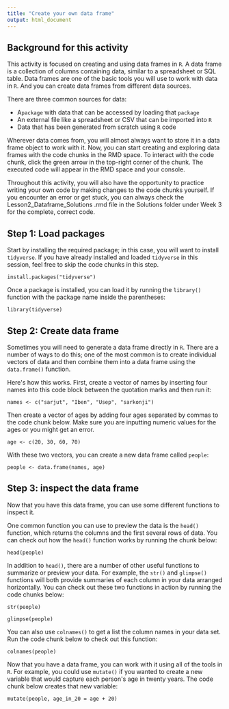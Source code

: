 ```yaml
---
title: "Create your own data frame"
output: html_document
---
```


## Background for this activity
This activity is focused on creating and using data frames in `R`. A data frame is a collection of columns containing data, similar to a spreadsheet or SQL table. Data frames are one of the basic tools you will use to work with data in `R`. And you can create data frames from different data sources.  

There are three common sources for data:

- A`package` with data that can be accessed by loading that `package`
- An external file like a spreadsheet or CSV that can be imported into `R`
- Data that has been generated from scratch using `R` code

Wherever data comes from, you will almost always want to store it in a data frame object to work with it. Now, you can start creating and exploring data frames with the code chunks in the RMD space. To interact with the code chunk, click the green arrow in the top-right corner of the chunk. The executed code will appear in the RMD space and your console.

Throughout this activity, you will also have the opportunity to practice writing your own code by making changes to the code chunks yourself. If you encounter an error or get stuck, you can always check the Lesson2_Dataframe_Solutions .rmd file in the Solutions folder under Week 3 for the complete, correct code.

## Step 1: Load packages

Start by installing the required package; in this case, you will want to install `tidyverse`. If you have already installed and loaded `tidyverse` in this session, feel free to skip the code chunks in this step.

```{r}
install.packages("tidyverse")
```

Once a package is installed, you can load it by running the `library()` function with the package name inside the parentheses:

```{r}
library(tidyverse)
```

## Step 2: Create data frame

Sometimes you will need to generate a data frame directly in `R`. There are a number of ways to do this; one of the most common is to create individual vectors of data and then combine them into a data frame using the `data.frame()` function.

Here's how this works. First, create a vector of names by inserting four names into this code block between the quotation marks and then run it:

```{r}
names <- c("sarjut", "Iben", "Usep", "sarkonji")
```

Then create a vector of ages by adding four ages separated by commas to the code chunk below. Make sure you are inputting numeric values for the ages or you might get an error. 

```{r}
age <- c(20, 30, 60, 70)
```

With these two vectors, you can create a new data frame called `people`:

```{r}
people <- data.frame(names, age)
```

## Step 3: inspect the data frame

Now that you have this data frame, you can use some different functions to inspect it.

One common function you can use to preview the data is the `head()` function, which returns the columns and the first several rows of data. You can check out how the `head()` function works by running the chunk below:

```{r}
head(people)
```

In addition to `head()`, there are a number of other useful functions to summarize or preview your data. For example, the `str()` and `glimpse()` functions will both provide summaries of each column in your data arranged horizontally. You can check out these two functions in action by running the code chunks below:

```{r}
str(people)
```

```{r}
glimpse(people)
```

You can also use `colnames()` to get a list the column names in your data set. Run the code chunk below to check out this function:

```{r}
colnames(people)
```

Now that you have a data frame, you can work with it using all of the tools in `R`. For example, you could use `mutate()` if you wanted to create a new variable that would capture each person's age in twenty years. The code chunk below creates that new variable:

```{r}
mutate(people, age_in_20 = age + 20)
```
